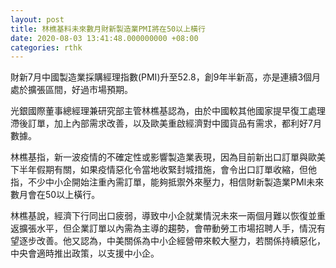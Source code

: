 ```yaml
---
layout: post
title: 林樵基料未來數月財新製造業PMI將在50以上橫行
date: 2020-08-03 13:41:48.000000000 +08:00
categories: rthk
---
```


財新7月中國製造業採購經理指數(PMI)升至52.8，創9年半新高，亦是連續3個月處於擴張區間，好過市場預期。

光銀國際董事總經理兼研究部主管林樵基認為，由於中國較其他國家提早復工處理滯後訂單，加上內部需求改善，以及歐美重啟經濟對中國貨品有需求，都利好7月數據。

林樵基指，新一波疫情的不確定性或影響製造業表現，因為目前新出口訂單與歐美下半年假期有關，如果疫情惡化令當地收緊封城措施，會令出口訂單收縮，但他指，不少中小企開始注重內需訂單，能夠抵禦外來壓力，相信財新製造業PMI未來數月會在50以上橫行。

林樵基說，經濟下行同出口疲弱，導致中小企就業情況未來一兩個月難以恢復並重返擴張水平，但企業訂單以內需為主導的趨勢，會帶動勞工市場招聘人手，情況有望逐步改善。他又認為，中美關係為中小企經營帶來較大壓力，若關係持續惡化，中央會適時推出政策，以支援中小企。
